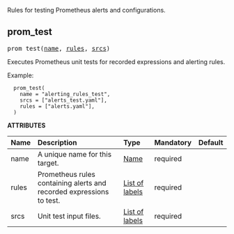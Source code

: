 <!-- Generated with Stardoc: http://skydoc.bazel.build -->

Rules for testing Prometheus alerts and configurations.

<a id="#prom_test"></a>

## prom_test

<pre>
prom_test(<a href="#prom_test-name">name</a>, <a href="#prom_test-rules">rules</a>, <a href="#prom_test-srcs">srcs</a>)
</pre>


Executes Prometheus unit tests for recorded expressions and alerting rules.

Example:
```
  prom_test(
    name = "alerting_rules_test",
    srcs = ["alerts_test.yaml"],
    rules = ["alerts.yaml"],
  )
```


**ATTRIBUTES**


| Name  | Description | Type | Mandatory | Default |
| :------------- | :------------- | :------------- | :------------- | :------------- |
| <a id="prom_test-name"></a>name |  A unique name for this target.   | <a href="https://bazel.build/docs/build-ref.html#name">Name</a> | required |  |
| <a id="prom_test-rules"></a>rules |  Prometheus rules containing alerts and recorded expressions to test.   | <a href="https://bazel.build/docs/build-ref.html#labels">List of labels</a> | required |  |
| <a id="prom_test-srcs"></a>srcs |  Unit test input files.   | <a href="https://bazel.build/docs/build-ref.html#labels">List of labels</a> | required |  |


